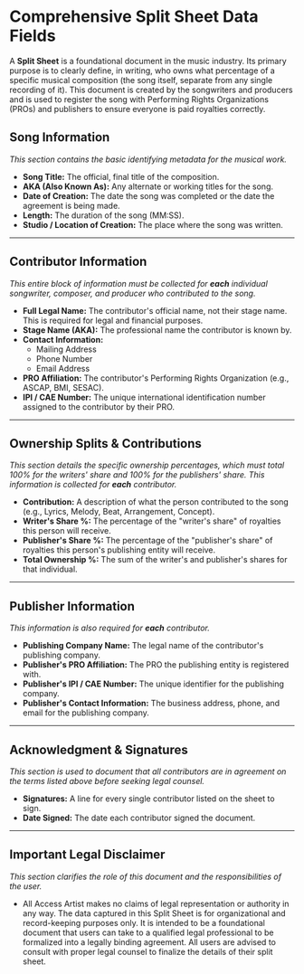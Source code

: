 # Comprehensive Split Sheet Data Fields

A **Split Sheet** is a foundational document in the music industry. Its primary purpose is to clearly define, in writing, who owns what percentage of a specific musical composition (the song itself, separate from any single recording of it). This document is created by the songwriters and producers and is used to register the song with Performing Rights Organizations (PROs) and publishers to ensure everyone is paid royalties correctly.

## Song Information
*This section contains the basic identifying metadata for the musical work.*

* **Song Title:** The official, final title of the composition.
* **AKA (Also Known As):** Any alternate or working titles for the song.
* **Date of Creation:** The date the song was completed or the date the agreement is being made.
* **Length:** The duration of the song (MM:SS).
* **Studio / Location of Creation:** The place where the song was written.

***
## Contributor Information
*This entire block of information must be collected for **each** individual songwriter, composer, and producer who contributed to the song.*

* **Full Legal Name:** The contributor's official name, not their stage name. This is required for legal and financial purposes.
* **Stage Name (AKA):** The professional name the contributor is known by.
* **Contact Information:**
    * Mailing Address
    * Phone Number
    * Email Address
* **PRO Affiliation:** The contributor's Performing Rights Organization (e.g., ASCAP, BMI, SESAC).
* **IPI / CAE Number:** The unique international identification number assigned to the contributor by their PRO.

***
## Ownership Splits & Contributions
*This section details the specific ownership percentages, which must total 100% for the writers' share and 100% for the publishers' share. This information is collected for **each** contributor.*

* **Contribution:** A description of what the person contributed to the song (e.g., Lyrics, Melody, Beat, Arrangement, Concept).
* **Writer's Share %:** The percentage of the "writer's share" of royalties this person will receive.
* **Publisher's Share %:** The percentage of the "publisher's share" of royalties this person's publishing entity will receive.
* **Total Ownership %:** The sum of the writer's and publisher's shares for that individual.

***
## Publisher Information
*This information is also required for **each** contributor.*

* **Publishing Company Name:** The legal name of the contributor's publishing company.
* **Publisher's PRO Affiliation:** The PRO the publishing entity is registered with.
* **Publisher's IPI / CAE Number:** The unique identifier for the publishing company.
* **Publisher's Contact Information:** The business address, phone, and email for the publishing company.

***
## Acknowledgment & Signatures
*This section is used to document that all contributors are in agreement on the terms listed above before seeking legal counsel.*

* **Signatures:** A line for every single contributor listed on the sheet to sign.
* **Date Signed:** The date each contributor signed the document.

***
## Important Legal Disclaimer
*This section clarifies the role of this document and the responsibilities of the user.*

* All Access Artist makes no claims of legal representation or authority in any way. The data captured in this Split Sheet is for organizational and record-keeping purposes only. It is intended to be a foundational document that users can take to a qualified legal professional to be formalized into a legally binding agreement. All users are advised to consult with proper legal counsel to finalize the details of their split sheet.
